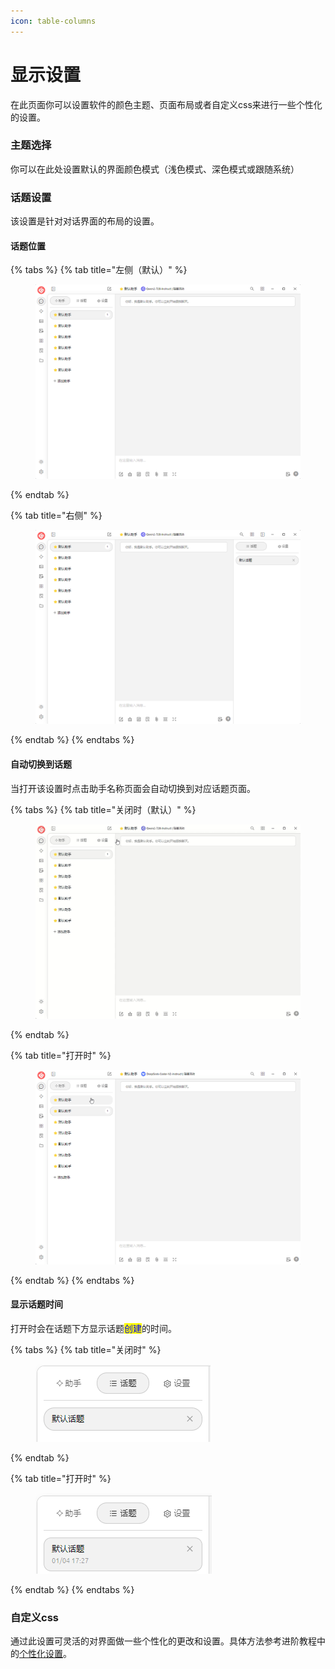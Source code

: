 ```yaml
---
icon: table-columns
---
```


# 显示设置

在此页面你可以设置软件的颜色主题、页面布局或者自定义css来进行一些个性化的设置。

### 主题选择

你可以在此处设置默认的界面颜色模式（浅色模式、深色模式或跟随系统）

### 话题设置

该设置是针对对话界面的布局的设置。

#### 话题位置

{% tabs %}
{% tab title="左侧（默认）" %}
<figure><img src="../../../.gitbook/assets/image (10).png" alt=""><figcaption></figcaption></figure>
{% endtab %}

{% tab title="右侧" %}
<figure><img src="../../../.gitbook/assets/image (11).png" alt=""><figcaption></figcaption></figure>
{% endtab %}
{% endtabs %}

#### 自动切换到话题

当打开该设置时点击助手名称页面会自动切换到对应话题页面。

{% tabs %}
{% tab title="关闭时（默认）" %}
<figure><img src="../../../.gitbook/assets/Honeycam 2025-01-04 17-35-43.gif" alt=""><figcaption></figcaption></figure>
{% endtab %}

{% tab title="打开时" %}
<figure><img src="../../../.gitbook/assets/Honeycam 2025-01-04 17-38-18.gif" alt=""><figcaption></figcaption></figure>
{% endtab %}
{% endtabs %}

#### 显示话题时间

打开时会在话题下方显示话题<mark style="color:blue;">创建</mark>的时间。

{% tabs %}
{% tab title="关闭时" %}
<figure><img src="../../../.gitbook/assets/image (14).png" alt=""><figcaption></figcaption></figure>
{% endtab %}

{% tab title="打开时" %}
<figure><img src="../../../.gitbook/assets/image (12).png" alt=""><figcaption></figcaption></figure>
{% endtab %}
{% endtabs %}

### 自定义css

通过此设置可灵活的对界面做一些个性化的更改和设置。具体方法参考进阶教程中的[个性化设置](../../../personalization/css.md)。
